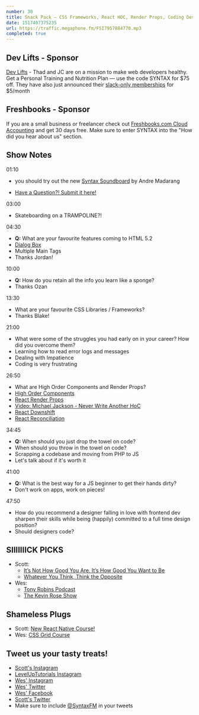 ```yaml
---
number: 30
title: Snack Pack — CSS Frameworks, React HOC, Render Props, Coding Designers, Early Career Advice and a sound board!
date: 1517407375235
url: https://traffic.megaphone.fm/FSI7957884770.mp3
completed: true
---
```


## Dev Lifts - Sponsor

[Dev Lifts](https://devlifts.io) - Thad and JC are on a mission to make web developers healthy. Get a Personal Training and Nutrition Plan — use the code SYNTAX for $75 off. They have also just announced their [slack-only memberships](https://devlifts.io/slack.html) for $5/month

## Freshbooks - Sponsor

If you are a small business or freelancer check out [Freshbooks.com Cloud Accounting](https://freshbooks.com/syntax) and get 30 days free. Make sure to enter SYNTAX into the "How did you hear about us" section.

## Show Notes

01:10

* you should try out the new [Syntax Soundboard](https://codepen.io/drehimself/full/BYBwBp/) by Andre Madarang

* [Have a Question?! Submit it here!](https://docs.google.com/forms/d/e/1FAIpQLSfQlAo1wXHiJMySdU-h8QMtfoz92aMS9eycEHXB6eRCLh8KHA/viewform)

03:00

* Skateboarding on a TRAMPOLINE?!

04:30

* **Q:** What are your favourite features coming to HTML 5.2
* [Dialog Box](https://webdesign.tutsplus.com/tutorials/native-popups-and-modals-with-the-html5-dialog-element--cms-23876)
* Multiple Main Tags
* Thanks Jordan!

10:00

* **Q:** How do you retain all the info you learn like a sponge?
* Thanks Ozan

13:30

* What are your favourite CSS Libraries / Frameworks?
* Thanks Blake!

21:00

* What were some of the struggles you had early on in your career? How did you overcome them?
* Learning how to read error logs and messages
* Dealing with Impatience
* Coding is very frustrating

26:50

* What are High Order Components and Render Props?
* [High Order Components](https://reactjs.org/docs/higher-order-components.html)
* [React Render Props](https://reactjs.org/docs/render-props.html)
* [Video: Michael Jackson - Never Write Another HoC](https://www.youtube.com/watch?v=BcVAq3YFiuc)
* [React Downshift](https://github.com/paypal/downshift)
* [React Reconciliation](https://reactjs.org/docs/reconciliation.html)

34:45

* **Q:** When should you just drop the towel on code?
* When should you throw in the towel on code?
* Scrapping a codebase and moving from PHP to JS
* Let's talk about if it's worth it

41:00

* **Q:** What is the best way for a JS beginner to get their hands dirty?
* Don't work on apps, work on pieces!

47:50

* How do you recommend a designer falling in love with frontend dev sharpen their skills while being (happily) committed to a full time design position?
* Should designers code?

## SIIIIIIICK PICKS

* Scott:
  * [It’s Not How Good You Are, It’s How Good You Want to Be](http://amzn.to/2DOE9V9)
  * [Whatever You Think, Think the Opposite](http://amzn.to/2GybLbh)
* Wes:
  * [Tony Robins Podcast](https://www.tonyrobbins.com/podcasts/)
  * [The Kevin Rose Show](https://www.kevinrose.com/)

## Shameless Plugs

* Scott: [New React Native Course!](https://www.leveluptutorials.com/pro)
* Wes: [CSS Grid Course](https://CSSGrid.io)

## Tweet us your tasty treats!

* [Scott's Instagram](https://www.instagram.com/stolinski/)
* [LevelUpTutorials Instagram](https://www.instagram.com/LevelUpTutorials/)
* [Wes' Instagram](https://www.instagram.com/wesbos/)
* [Wes' Twitter](https://twitter.com/wesbos)
* [Wes' Facebook](https://www.facebook.com/wesbos.developer)
* [Scott's Twitter](https://twitter.com/stolinski)
* Make sure to include [@SyntaxFM](https://twitter.com/SyntaxFM) in your tweets

